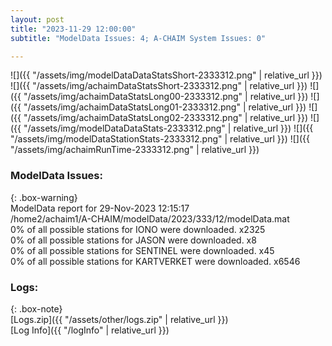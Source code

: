 ```yaml
---
layout: post
title: "2023-11-29 12:00:00"
subtitle: "ModelData Issues: 4; A-CHAIM System Issues: 0"

---
```


![]({{ "/assets/img/modelDataDataStatsShort-2333312.png" | relative_url }})
![]({{ "/assets/img/achaimDataStatsShort-2333312.png" | relative_url }})
![]({{ "/assets/img/achaimDataStatsLong00-2333312.png" | relative_url }})
![]({{ "/assets/img/achaimDataStatsLong01-2333312.png" | relative_url }})
![]({{ "/assets/img/achaimDataStatsLong02-2333312.png" | relative_url }})
![]({{ "/assets/img/modelDataDataStats-2333312.png" | relative_url }})
![]({{ "/assets/img/modelDataStationStats-2333312.png" | relative_url }})
![]({{ "/assets/img/achaimRunTime-2333312.png" | relative_url }})


### ModelData Issues:  
  
{: .box-warning}  
 ModelData report for 29-Nov-2023 12:15:17   
 /home2/achaim1/A-CHAIM/modelData/2023/333/12/modelData.mat   
 0% of all possible stations for IONO were downloaded. x2325   
 0% of all possible stations for JASON were downloaded. x8   
 0% of all possible stations for SENTINEL were downloaded. x45   
 0% of all possible stations for KARTVERKET were downloaded. x6546   
  


### Logs:  
  
{: .box-note}  
[Logs.zip]({{ "/assets/other/logs.zip" | relative_url }})  
[Log Info]({{ "/logInfo" | relative_url }})  
